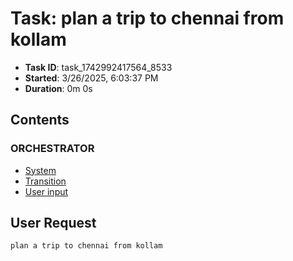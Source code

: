 # Task: plan a trip to chennai from kollam

- **Task ID**: task_1742992417564_8533
- **Started**: 3/26/2025, 6:03:37 PM
- **Duration**: 0m 0s

## Contents

### ORCHESTRATOR

- [System](00_orchestrator/001_system/system.md)
- [Transition](00_orchestrator/001_transition/transition.md)
- [User input](00_orchestrator/001_user_input/user_request.md)


## User Request

```
plan a trip to chennai from kollam
```
